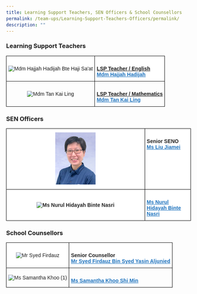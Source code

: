 ```yaml
---
title: Learning Support Teachers, SEN Officers & School Counsellors
permalink: /team-ups/Learning-Support-Teachers-Officers/permalink/
description: ""
---
```

### **Learning Support Teachers**


<style type="text/css">
.tg  {border-collapse:collapse;border-spacing:0;}
.tg td{border-color:black;border-style:solid;border-width:1px;font-family:Arial, sans-serif;font-size:14px;
  overflow:hidden;padding:10px 5px;word-break:normal;}
.tg th{border-color:black;border-style:solid;border-width:1px;font-family:Arial, sans-serif;font-size:14px;
  font-weight:normal;overflow:hidden;padding:10px 5px;word-break:normal;}
.tg .tg-f4yw{background-color:#FFF;text-align:center;vertical-align:middle}
.tg .tg-dgl5{background-color:#FFF;font-weight:bold;text-align:left;vertical-align:top}
.tg .tg-vgmr{background-color:#;text-align:center;vertical-align:middle}
.tg .tg-3qhc{background-color:#;font-weight:bold;text-align:left;vertical-align:top}
</style>
<table class="tg">
<thead>
  <tr>
    <th class="tg-f4yw"><img src="https://unitypri.moe.edu.sg/wp-content/uploads/2022/06/mdm-hajjah-hadijah-bte-haji-saat-750x1000.jpg" style="width:30%" alt="Mdm Hajjah Hadijah Bte Haji Sa'at"></th>
    <th class="tg-dgl5"><br><span style="font-weight:bold;text-decoration:underline">LSP Teacher / English</span><br><a href="mailto:hajjah_hadijah_haji_saat@schools.gov.sg" target="_blank" rel="noopener noreferrer"><span style="text-decoration:underline;color:#1E73BE;background-color:transparent">Mdm Hajjah Hadijah</span></a></th>
  </tr>
</thead>
<tbody>
  <tr>
    <td class="tg-vgmr"><img src="https://unitypri.moe.edu.sg/wp-content/uploads/2022/06/mdm-tan-kai-ling-750x1000.jpg" style="width:30%" alt="Mdm Tan Kai Ling"></td>
    <td class="tg-3qhc"><br><span style="font-weight:bold;text-decoration:underline">LSP Teacher / Mathematics</span><br><a href="mailto:tan_kai_ling@schools.gov.sg" target="_blank" rel="noopener noreferrer"><span style="text-decoration:underline;color:#1E73BE;background-color:transparent">Mdm Tan Kai Ling</span></a></td>
  </tr>
</tbody>
</table>

### **SEN Officers**

<style type="text/css">
.tg  {border-collapse:collapse;border-spacing:0;}
.tg td{border-color:black;border-style:solid;border-width:1px;font-family:Arial, sans-serif;font-size:14px;
  overflow:hidden;padding:10px 5px;word-break:normal;}
.tg th{border-color:black;border-style:solid;border-width:1px;font-family:Arial, sans-serif;font-size:14px;
  font-weight:normal;overflow:hidden;padding:10px 5px;word-break:normal;}
.tg .tg-l2bf{background-color:#FFF;color:#222;font-weight:bold;text-align:left;vertical-align:top}
.tg .tg-ykyb{background-color:#FFF;color:#222;font-weight:bold;text-align:center;vertical-align:middle}
</style>
<table class="tg">
<thead>
	 <tr>
    <td class="tg-ykyb"><img src="/images/Our%20Team%20UPS/SEN%20Officer%20&%20Councillors/Jiamei%20SENO.png" style="width:30%"></td>
    <td class="tg-l2bf"><br><span style="font-weight:bold">Senior SENO</span><br><a href="mailto:liu_jiamei@schools.gov.sg" target="_blank" rel="noopener noreferrer"><span style="text-decoration:underline;color:#1E73BE;background-color:transparent">Ms Liu Jiamei</span></a></td>
  </tr>
  <tr>
    <td class="tg-ykyb"><img src="https://unitypri.moe.edu.sg/wp-content/uploads/2022/06/MS-NURUL-HIDAYAH-BINTE-NASRI-750x1000.jpg" style="width:30%" alt="Ms Nurul Hidayah Binte Nasri"></td>
    <td class="tg-l2bf"><br><a href="mailto:nurul_hidayah_nasri@schools.gov.sg" target="_blank" rel="noopener noreferrer"><span style="text-decoration:underline;color:#1E73BE;background-color:transparent">Ms Nurul Hidayah Binte Nasri</span></a></td>
  </tr>
</thead>
</table>

### **School Counsellors**

<style type="text/css">
.tg  {border-collapse:collapse;border-spacing:0;}
.tg td{border-color:black;border-style:solid;border-width:1px;font-family:Arial, sans-serif;font-size:14px;
  overflow:hidden;padding:10px 5px;word-break:normal;}
.tg th{border-color:black;border-style:solid;border-width:1px;font-family:Arial, sans-serif;font-size:14px;
  font-weight:normal;overflow:hidden;padding:10px 5px;word-break:normal;}
.tg .tg-l2bf{background-color:#FFF;color:#222;font-weight:bold;text-align:left;vertical-align:top}
.tg .tg-a3j2{background-color:#FFF;color:#222;text-align:center;vertical-align:middle}
.tg .tg-gj5f{background-color:;color:#222;text-align:center;vertical-align:middle}
.tg .tg-rs0e{background-color:;color:#222;font-weight:bold;text-align:left;vertical-align:top}
</style>
<table class="tg">
<thead>
  <tr>
    <th class="tg-a3j2"><img src="https://unitypri.moe.edu.sg/wp-content/uploads/2022/06/mr-syed-firdauz-750x1000.jpg" style="width:30%" alt="Mr Syed Firdauz"></th>
    <th class="tg-l2bf"><br><span style="font-weight:bold">Senior Counsellor</span><br><a href="mailto:syed_firdauz_syed_yasin@schools.gov.sg" target="_blank" rel="noopener noreferrer"><span style="text-decoration:underline;color:#1E73BE;background-color:transparent">Mr Syed Firdauz Bin Syed Yasin Aljunied</span></a></th>
  </tr>
</thead>
<tbody>
  <tr>
    <td class="tg-gj5f"><img src="https://unitypri.moe.edu.sg/wp-content/uploads/2022/06/ms-samantha-khoo-1-750x1000.jpg" style="width:30%" alt="Ms Samantha Khoo (1)"></td>
    <td class="tg-rs0e"><br><a href="mailto:khoo_shi_min@schools.gov.sg" target="_blank" rel="noopener noreferrer"><span style="text-decoration:underline;color:#1E73BE;background-color:transparent">Ms Samantha Khoo Shi Min</span></a></td>
  </tr>
</tbody>
</table>